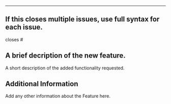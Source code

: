 

---

## If this closes multiple issues, use full syntax for each issue.

closes #

## A brief decription of the new feature.

A short description of the added functionality requested.


## Additional Information

Add any other information about the Feature here.